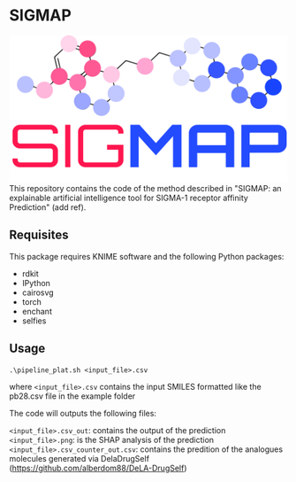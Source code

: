 # SIGMAP
![alt text](https://github.com/alberdom88/SIGMAP/blob/main/logo/logo_withmol.jpg?raw=true) \
This repository contains the code of the method described in "SIGMAP: an explainable artificial intelligence tool for SIGMA-1 receptor affinity Prediction" (add ref).

## Requisites

This package requires KNIME software and the following Python packages:
* rdkit
* IPython
* cairosvg
* torch
* enchant
* selfies

## Usage

`.\pipeline_plat.sh <input_file>.csv`

where `<input_file>.csv` contains the input SMILES formatted like the pb28.csv file in the example folder

The code will outputs the following files:

`<input_file>.csv_out`: contains the output of the prediction  \
`<input_file>.png`: is the SHAP analysis of the prediction     \
`<input_file>.csv_counter_out.csv`: contains the predition of the analogues molecules generated via DelaDrugSelf (https://github.com/alberdom88/DeLA-DrugSelf)

